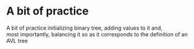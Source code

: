 # A bit of practice
A bit of practice initializing binary tree, adding values to it and,  
most importantly, balancing it so as  it corresponds to the definition of an AVL tree  
